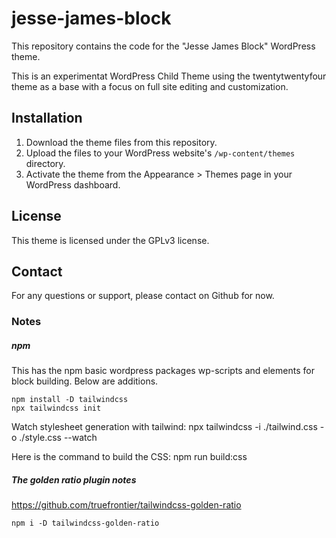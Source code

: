 # jesse-james-block

This repository contains the code for the "Jesse James Block" WordPress theme.

This is an experimentat WordPress Child Theme using the twentytwentyfour theme as a base with a focus on full site editing and customization.

## Installation

1. Download the theme files from this repository.
2. Upload the files to your WordPress website's `/wp-content/themes` directory.
3. Activate the theme from the Appearance > Themes page in your WordPress dashboard.

## License

This theme is licensed under the GPLv3 license.

## Contact

For any questions or support, please contact on Github for now.

### Notes

##### npm

This has the npm basic wordpress packages wp-scripts and elements for block building. Below are additions.

```
npm install -D tailwindcss
npx tailwindcss init
```

Watch stylesheet generation with tailwind:
npx tailwindcss -i ./tailwind.css -o ./style.css --watch

Here is the command to build the CSS:
npm run build:css

##### The golden ratio plugin notes

https://github.com/truefrontier/tailwindcss-golden-ratio

```
npm i -D tailwindcss-golden-ratio
```
